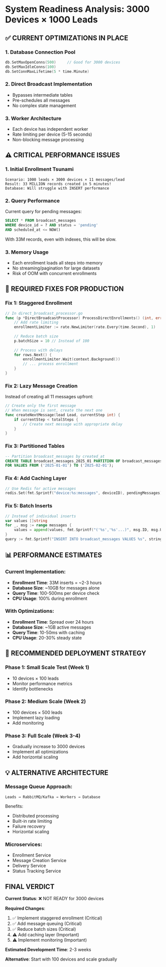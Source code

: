 # System Readiness Analysis: 3000 Devices × 1000 Leads

## ✅ CURRENT OPTIMIZATIONS IN PLACE

### 1. **Database Connection Pool**
```go
db.SetMaxOpenConns(500)     // Good for 3000 devices
db.SetMaxIdleConns(100)     
db.SetConnMaxLifetime(5 * time.Minute)
```

### 2. **Direct Broadcast Implementation**
- Bypasses intermediate tables
- Pre-schedules all messages
- No complex state management

### 3. **Worker Architecture**
- Each device has independent worker
- Rate limiting per device (5-15 seconds)
- Non-blocking message processing

## ⚠️ CRITICAL PERFORMANCE ISSUES

### 1. **Initial Enrollment Tsunami**
```
Scenario: 1000 leads × 3000 devices × 11 messages/lead
Result: 33 MILLION records created in 5 minutes!
Database: Will struggle with INSERT performance
```

### 2. **Query Performance**
Current query for pending messages:
```sql
SELECT * FROM broadcast_messages 
WHERE device_id = ? AND status = 'pending' 
AND scheduled_at <= NOW()
```
With 33M records, even with indexes, this will be slow.

### 3. **Memory Usage**
- Each enrollment loads all steps into memory
- No streaming/pagination for large datasets
- Risk of OOM with concurrent enrollments

## 🔧 REQUIRED FIXES FOR PRODUCTION

### Fix 1: **Staggered Enrollment**
```go
// In direct_broadcast_processor.go
func (p *DirectBroadcastProcessor) ProcessDirectEnrollments() (int, error) {
    // Add rate limiting
    enrollmentLimiter := rate.NewLimiter(rate.Every(time.Second), 1)
    
    // Reduce batch size
    p.batchSize = 10 // Instead of 100
    
    // Process with delays
    for rows.Next() {
        enrollmentLimiter.Wait(context.Background())
        // ... process enrollment
    }
}
```

### Fix 2: **Lazy Message Creation**
Instead of creating all 11 messages upfront:
```go
// Create only the first message
// When message is sent, create the next one
func createNextMessage(lead Lead, currentStep int) {
    if currentStep < totalSteps {
        // Create next message with appropriate delay
    }
}
```

### Fix 3: **Partitioned Tables**
```sql
-- Partition broadcast_messages by created_at
CREATE TABLE broadcast_messages_2025_01 PARTITION OF broadcast_messages
FOR VALUES FROM ('2025-01-01') TO ('2025-02-01');
```

### Fix 4: **Add Caching Layer**
```go
// Use Redis for active messages
redis.Set(fmt.Sprintf("device:%s:messages", deviceID), pendingMessages)
```

### Fix 5: **Batch Inserts**
```go
// Instead of individual inserts
var values []string
for _, msg := range messages {
    values = append(values, fmt.Sprintf("('%s','%s'...)", msg.ID, msg.UserID))
}
query := fmt.Sprintf("INSERT INTO broadcast_messages VALUES %s", strings.Join(values, ","))
```

## 📊 PERFORMANCE ESTIMATES

### Current Implementation:
- **Enrollment Time**: 33M inserts = ~2-3 hours
- **Database Size**: ~10GB for messages alone
- **Query Time**: 100-500ms per device check
- **CPU Usage**: 100% during enrollment

### With Optimizations:
- **Enrollment Time**: Spread over 24 hours
- **Database Size**: ~1GB active messages
- **Query Time**: 10-50ms with caching
- **CPU Usage**: 20-30% steady state

## 🚨 RECOMMENDED DEPLOYMENT STRATEGY

### Phase 1: Small Scale Test (Week 1)
- 10 devices × 100 leads
- Monitor performance metrics
- Identify bottlenecks

### Phase 2: Medium Scale (Week 2)
- 100 devices × 500 leads
- Implement lazy loading
- Add monitoring

### Phase 3: Full Scale (Week 3-4)
- Gradually increase to 3000 devices
- Implement all optimizations
- Add horizontal scaling

## 💡 ALTERNATIVE ARCHITECTURE

### Message Queue Approach:
```
Leads → RabbitMQ/Kafka → Workers → Database
```

Benefits:
- Distributed processing
- Built-in rate limiting
- Failure recovery
- Horizontal scaling

### Microservices:
- Enrollment Service
- Message Creation Service
- Delivery Service
- Status Tracking Service

## FINAL VERDICT

**Current Status**: ❌ NOT READY for 3000 devices

**Required Changes**:
1. ✅ Implement staggered enrollment (Critical)
2. ✅ Add message queuing (Critical)
3. ✅ Reduce batch sizes (Critical)
4. ⚠️ Add caching layer (Important)
5. ⚠️ Implement monitoring (Important)

**Estimated Development Time**: 2-3 weeks

**Alternative**: Start with 100 devices and scale gradually
